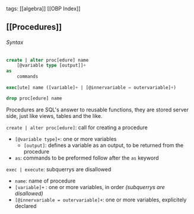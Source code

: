 tags: [[algebra]] [[OBP Index]] 
## [[Procedures]]
###### _Syntax_
```sql
create | alter proc[edure] name
	[@variable type [output]]+
as
	commands
	
exec[ute] name ([variable]+ | [@innervariable = outervariable]+) 

drop proc[edure] name
```

Procedures are SQL's answer to reusable functions, they are stored server side, just like views, tables and the like.

`create | alter proc[edure]`: call for creating a procedure
- `[@variable type]+`: one or more variables
	- `[output]`: defines a variable as an output, to be returned from the procedure
- `as`: commands to be preformed follow after the `as` keyword


`exec | execute`: subquerrys are disallowed
-	`name`: name of procedure
-	`[variable]+` : one or more variables, in order _(subquerrys are disallowed)_
-	`[@innervariable = outervariable]+`: one or more variables, explicitely declared
